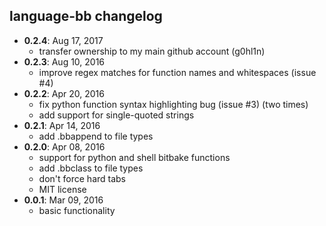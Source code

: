 ## language-bb changelog

* **0.2.4**: Aug 17, 2017
	* transfer ownership to my main github account (g0hl1n)
* **0.2.3**: Aug 10, 2016
	* improve regex matches for function names and whitespaces (issue #4)
* **0.2.2**: Apr 20, 2016
	* fix python function syntax highlighting bug (issue #3) (two times)
	* add support for single-quoted strings
* **0.2.1**: Apr 14, 2016
	* add .bbappend to file types
* **0.2.0**: Apr 08, 2016
	* support for python and shell bitbake functions
	* add .bbclass to file types
	* don't force hard tabs
	* MIT license
* **0.0.1**: Mar 09, 2016
	* basic functionality
